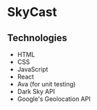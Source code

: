 # SkyCast

## Technologies

* HTML
* CSS
* JavaScript
* React
* Ava (for unit testing)
* Dark Sky API
* Google's Geolocation API
